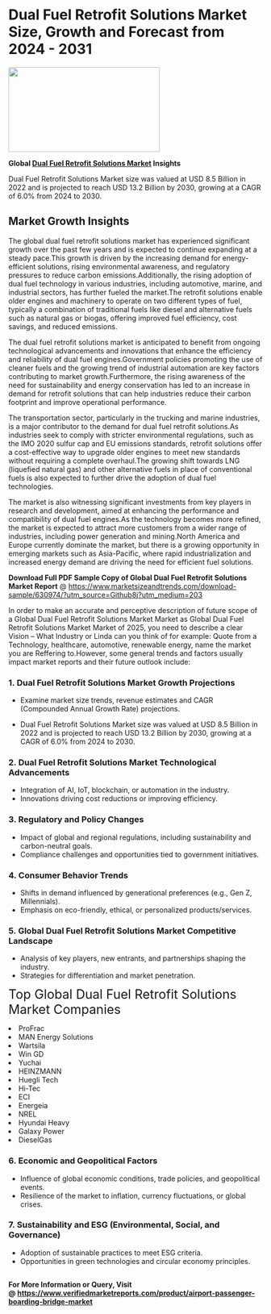 <H1>Dual Fuel Retrofit Solutions Market Size, Growth and Forecast from 2024 - 2031</H1><img class="aligncenter size-medium wp-image-584254" src="https://thirdeyenews.in/wp-content/uploads/2024/09/Global-Market-Research-300x168.jpeg" alt="" width="300" height="168" /><p><strong>Global&nbsp;<a href="https://www.marketsizeandtrends.com/download-sample/630974/?utm_source=Github8j?utm_medium=203">Dual Fuel Retrofit Solutions Market</a> Insights</strong></p><p>Dual Fuel Retrofit Solutions Market size was valued at USD 8.5 Billion in 2022 and is projected to reach USD 13.2 Billion by 2030, growing at a CAGR of 6.0% from 2024 to 2030.</p><p><h2>Market Growth Insights</h2> <p>The global dual fuel retrofit solutions market has experienced significant growth over the past few years and is expected to continue expanding at a steady pace.This growth is driven by the increasing demand for energy-efficient solutions, rising environmental awareness, and regulatory pressures to reduce carbon emissions.Additionally, the rising adoption of dual fuel technology in various industries, including automotive, marine, and industrial sectors, has further fueled the market.The retrofit solutions enable older engines and machinery to operate on two different types of fuel, typically a combination of traditional fuels like diesel and alternative fuels such as natural gas or biogas, offering improved fuel efficiency, cost savings, and reduced emissions.</p> <p>The dual fuel retrofit solutions market is anticipated to benefit from ongoing technological advancements and innovations that enhance the efficiency and reliability of dual fuel engines.Government policies promoting the use of cleaner fuels and the growing trend of industrial automation are key factors contributing to market growth.Furthermore, the rising awareness of the need for sustainability and energy conservation has led to an increase in demand for retrofit solutions that can help industries reduce their carbon footprint and improve operational performance.</p> <p>The transportation sector, particularly in the trucking and marine industries, is a major contributor to the demand for dual fuel retrofit solutions.As industries seek to comply with stricter environmental regulations, such as the IMO 2020 sulfur cap and EU emissions standards, retrofit solutions offer a cost-effective way to upgrade older engines to meet new standards without requiring a complete overhaul.The growing shift towards LNG (liquefied natural gas) and other alternative fuels in place of conventional fuels is also expected to further drive the adoption of dual fuel technologies.</p> <p>The market is also witnessing significant investments from key players in research and development, aimed at enhancing the performance and compatibility of dual fuel engines.As the technology becomes more refined, the market is expected to attract more customers from a wider range of industries, including power generation and mining.North America and Europe currently dominate the market, but there is a growing opportunity in emerging markets such as Asia-Pacific, where rapid industrialization and increased energy demand are driving the need for efficient fuel solutions.</p> <p><span class=""><strong>Download Full PDF Sample Copy of Global Dual Fuel Retrofit Solutions Market Report</strong> @ <a href="https://www.marketsizeandtrends.com/download-sample/630974/?utm_source=Github8j?utm_medium=203" target="_blank">https://www.marketsizeandtrends.com/download-sample/630974/?utm_source=Github8j?utm_medium=203</a></span></p><p>In order to make an accurate and perceptive description of future scope of a Global&nbsp;Dual Fuel Retrofit Solutions Market Market as Global&nbsp;Dual Fuel Retrofit Solutions Market Market of 2025, you need to describe a clear Vision &ndash; What Industry or Linda can you think of for example: Quote from a Technology, healthcare, automotive, renewable energy, name the market you are Reffering to.However, some general trends and factors usually impact market reports and their future outlook include:</p><h3>1.&nbsp;<strong>Dual Fuel Retrofit Solutions Market Growth Projections</strong></h3><ul><li>Examine market size trends, revenue estimates and CAGR (Compounded Annual Growth Rate) projections.</li><li><p>Dual Fuel Retrofit Solutions Market size was valued at USD 8.5 Billion in 2022 and is projected to reach USD 13.2 Billion by 2030, growing at a CAGR of 6.0% from 2024 to 2030.</p></li></ul><h3>2.&nbsp;<strong>Dual Fuel Retrofit Solutions Market Technological Advancements</strong></h3><ul><li>Integration of AI, IoT, blockchain, or automation in the industry.</li><li>Innovations driving cost reductions or improving efficiency.</li></ul><h3>3.&nbsp;<strong>Regulatory and Policy Changes</strong></h3><ul><li>Impact of global and regional regulations, including sustainability and carbon-neutral goals.</li><li>Compliance challenges and opportunities tied to government initiatives.</li></ul><h3>4.&nbsp;<strong>Consumer Behavior Trends</strong></h3><ul><li>Shifts in demand influenced by generational preferences (e.g., Gen Z, Millennials).</li><li>Emphasis on eco-friendly, ethical, or personalized products/services.</li></ul><h3>5.&nbsp;<strong>Global Dual Fuel Retrofit Solutions Market Competitive Landscape</strong></h3><ul><li>Analysis of key players, new entrants, and partnerships shaping the industry.</li><li>Strategies for differentiation and market penetration.</li></ul><p data-pm-slice="1 1 []"><span style="color: inherit; font-family: inherit; font-size: 25px;">Top Global Dual Fuel Retrofit Solutions Market Companies</span></p><div class="" data-test-id=""><p><li>ProFrac</li><li> MAN Energy Solutions</li><li> Wartsila</li><li> Win GD</li><li> Yuchai</li><li> HEINZMANN</li><li> Huegli Tech</li><li> Hi-Tec</li><li> ECI</li><li> Energeia</li><li> NREL</li><li> Hyundai Heavy</li><li> Galaxy Power</li><li> DieselGas</li></p></div><h3>6.&nbsp;<strong>Economic and Geopolitical Factors</strong></h3><ul><li>Influence of global economic conditions, trade policies, and geopolitical events.</li><li>Resilience of the market to inflation, currency fluctuations, or global crises.</li></ul><h3>7.&nbsp;<strong>Sustainability and ESG (Environmental, Social, and Governance)</strong></h3><ul><li>Adoption of sustainable practices to meet ESG criteria.</li><li>Opportunities in green technologies and circular economy principles.</li></ul><h2><strong style="font-size: 14px;">For More Information or Query, Visit @&nbsp;</strong><a style="background-color: #ffffff; font-size: 14px;" href="https://www.marketsizeandtrends.com/report/dual-fuel-retrofit-solutions-market/" target="_blank">https://www.verifiedmarketreports.com/product/airport-passenger-boarding-bridge-market</a></h2>